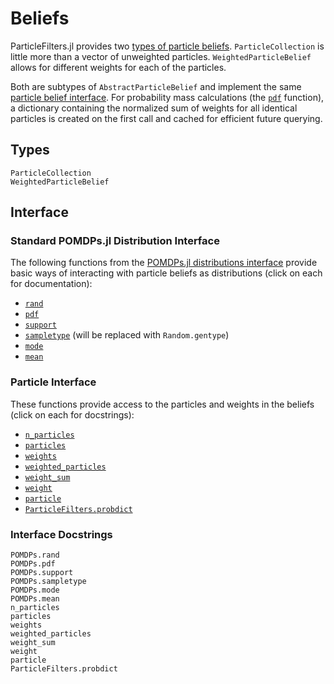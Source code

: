 # Beliefs

ParticleFilters.jl provides two [types of particle beliefs](#Types-1). `ParticleCollection` is little more than a vector of unweighted particles. `WeightedParticleBelief` allows for different weights for each of the particles.

Both are subtypes of `AbstractParticleBelief` and implement the same [particle belief interface](#Interface-1). For probability mass calculations (the [`pdf`](@ref) function), a dictionary containing the normalized sum of weights for all identical particles is created on the first call and cached for efficient future querying.

## Types

```@docs
ParticleCollection
WeightedParticleBelief
```

## Interface

### Standard POMDPs.jl Distribution Interface

The following functions from the [POMDPs.jl distributions interface](http://juliapomdp.github.io/POMDPs.jl/latest/interfaces.html#Distributions-1) provide basic ways of interacting with particle beliefs as distributions (click on each for documentation):

- [`rand`](@ref)
- [`pdf`](@ref)
- [`support`](@ref)
- [`sampletype`](@ref) (will be replaced with `Random.gentype`)
- [`mode`](@ref)
- [`mean`](@ref)

### Particle Interface

These functions provide access to the particles and weights in the beliefs (click on each for docstrings):

- [`n_particles`](@ref)
- [`particles`](@ref)
- [`weights`](@ref)
- [`weighted_particles`](@ref)
- [`weight_sum`](@ref)
- [`weight`](@ref)
- [`particle`](@ref)
- [`ParticleFilters.probdict`](@ref)

### Interface Docstrings

```@docs
POMDPs.rand
POMDPs.pdf
POMDPs.support
POMDPs.sampletype
POMDPs.mode
POMDPs.mean
n_particles
particles
weights
weighted_particles
weight_sum
weight
particle
ParticleFilters.probdict
```


